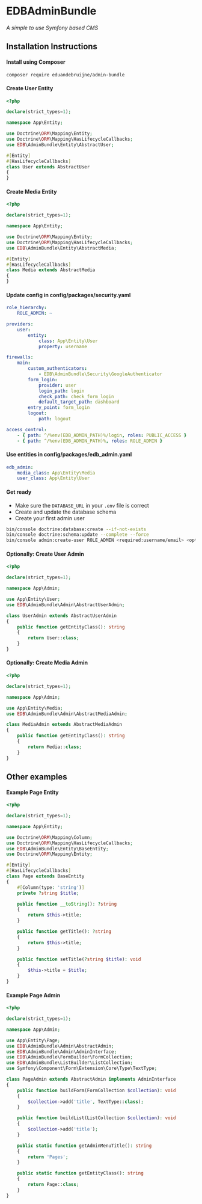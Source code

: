 # EDBAdminBundle
*A simple to use Symfony based CMS*


## Installation Instructions

#### Install using Composer

```bash
composer require eduandebruijne/admin-bundle
```

#### Create User Entity

```php
<?php

declare(strict_types=1);

namespace App\Entity;

use Doctrine\ORM\Mapping\Entity;
use Doctrine\ORM\Mapping\HasLifecycleCallbacks;
use EDB\AdminBundle\Entity\AbstractUser;

#[Entity]
#[HasLifecycleCallbacks]
class User extends AbstractUser
{
}
```

#### Create Media Entity

```php
<?php

declare(strict_types=1);

namespace App\Entity;

use Doctrine\ORM\Mapping\Entity;
use Doctrine\ORM\Mapping\HasLifecycleCallbacks;
use EDB\AdminBundle\Entity\AbstractMedia;

#[Entity]
#[HasLifecycleCallbacks]
class Media extends AbstractMedia
{
}
```

#### Update config in config/packages/security.yaml

```yaml
role_hierarchy:
    ROLE_ADMIN: ~

providers:
    user:
        entity:
            class: App\Entity\User
            property: username

firewalls:
    main:
        custom_authenticators:
            - EDB\AdminBundle\Security\GoogleAuthenticator
        form_login:
            provider: user
            login_path: login
            check_path: check_form_login
            default_target_path: dashboard
        entry_point: form_login
        logout:
            path: logout

access_control:
    - { path: ^/%env(EDB_ADMIN_PATH)%/login, roles: PUBLIC_ACCESS }
    - { path: ^/%env(EDB_ADMIN_PATH)%, roles: ROLE_ADMIN }
```

#### Use entities in config/packages/edb_admin.yaml

```yaml
edb_admin:
    media_class: App\Entity\Media
    user_class: App\Entity\User
```

#### Get ready

* Make sure the `DATABASE_URL` in your `.env` file is correct
* Create and update the database schema
* Create your first admin user

```bash
bin/console doctrine:database:create --if-not-exists
bin/console doctrine:schema:update --complete --force
bin/console admin:create-user ROLE_ADMIN <required:username/email> <optional:password>
```

#### Optionally: Create User Admin

```php
<?php

declare(strict_types=1);

namespace App\Admin;

use App\Entity\User;
use EDB\AdminBundle\Admin\AbstractUserAdmin;

class UserAdmin extends AbstractUserAdmin
{
    public function getEntityClass(): string
    {
        return User::class;
    }
}

```

#### Optionally: Create Media Admin

```php
<?php

declare(strict_types=1);

namespace App\Admin;

use App\Entity\Media;
use EDB\AdminBundle\Admin\AbstractMediaAdmin;

class MediaAdmin extends AbstractMediaAdmin
{
    public function getEntityClass(): string
    {
        return Media::class;
    }
}
```

## Other examples

#### Example Page Entity

```php
<?php

declare(strict_types=1);

namespace App\Entity;

use Doctrine\ORM\Mapping\Column;
use Doctrine\ORM\Mapping\HasLifecycleCallbacks;
use EDB\AdminBundle\Entity\BaseEntity;
use Doctrine\ORM\Mapping\Entity;

#[Entity]
#[HasLifecycleCallbacks]
class Page extends BaseEntity
{
    #[Column(type: 'string')]
    private ?string $title;

    public function __toString(): ?string
    {
        return $this->title;
    }

    public function getTitle(): ?string
    {
        return $this->title;
    }

    public function setTitle(?string $title): void
    {
        $this->title = $title;
    }
}
```

#### Example Page Admin

```php
<?php

declare(strict_types=1);

namespace App\Admin;

use App\Entity\Page;
use EDB\AdminBundle\Admin\AbstractAdmin;
use EDB\AdminBundle\Admin\AdminInterface;
use EDB\AdminBundle\FormBuilder\FormCollection;
use EDB\AdminBundle\ListBuilder\ListCollection;
use Symfony\Component\Form\Extension\Core\Type\TextType;

class PageAdmin extends AbstractAdmin implements AdminInterface
{
    public function buildForm(FormCollection $collection): void
    {
        $collection->add('title', TextType::class);
    }

    public function buildList(ListCollection $collection): void
    {
        $collection->add('title');
    }

    public static function getAdminMenuTitle(): string
    {
        return 'Pages';
    }

    public static function getEntityClass(): string
    {
        return Page::class;
    }
}
```
